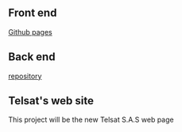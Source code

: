 <p align="center">
<h2>Front end</h2>
  <a href="https://telsatco.github.io/web-site-telsat/">
    Github pages
  </a>
<h2>Back end</h2>
  <a href="https://github.com/Telsatco/website-backend">
    repository
  </a>
</p>

## Telsat's web site 

This project will be the new Telsat S.A.S web page
